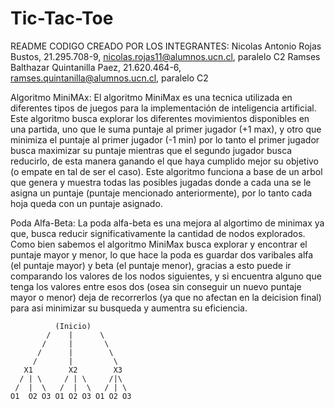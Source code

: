 # Tic-Tac-Toe

README
CODIGO CREADO POR LOS INTEGRANTES:
Nicolas Antonio Rojas Bustos, 21.295.708-9, nicolas.rojas11@alumnos.ucn.cl, paralelo C2
Ramses Balthazar Quintanilla Paez, 21.620.464-6, ramses.quintanilla@alumnos.ucn.cl, paralelo C2

Algoritmo MiniMAx:
El algoritmo MiniMax es una tecnica utilizada en diferentes tipos de juegos para la implementación de inteligencia artificial.
Este algoritmo busca explorar los diferentes movimientos disponibles en una partida, uno que le suma puntaje al primer jugador (+1 max),
y otro que minimiza el puntaje al primer jugador (-1 min) por lo tanto el primer jugador busca maximizar su puntaje mientras que el segundo jugador
busca reducirlo, de esta manera ganando el que haya cumplido mejor su objetivo (o empate en tal de ser el caso). Este algoritmo funciona a base de un arbol
que genera y muestra todas las posibles jugadas donde a cada una se le asigna un puntaje (puntaje mencionado anteriormente), por lo tanto cada hoja queda con un puntaje
asignado.

Poda Alfa-Beta:
La poda alfa-beta es una mejora al algortimo de minimax ya que, busca reducir significativamente la cantidad de nodos explorados. Como bien sabemos
el algoritmo MiniMax busca explorar y encontrar el puntaje mayor y menor, lo que hace la poda es guardar dos varibales alfa (el puntaje mayor) y beta
(el puntaje menor), gracias a esto puede ir comparando los valores de los nodos siguientes, y si encuentra alguno que tenga los valores entre esos dos 
(osea sin conseguir un nuevo puntaje mayor o menor) deja de recorrerlos (ya que no afectan en la deicision final) para asi minimizar su busqueda y aumentra su eficiencia.

              (Inicio)
            /    |      \ 
           /     |       \
          /      |        \
         /       |         \
       X1        X2        X3
      / | \     / | \     /|\
     /  |  \   /  |  \   / | \
    O1  O2 O3 O1 O2 O3 O1 O2 O3
